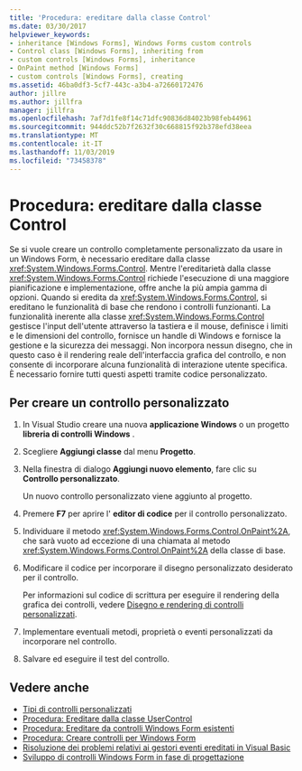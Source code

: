 ```yaml
---
title: 'Procedura: ereditare dalla classe Control'
ms.date: 03/30/2017
helpviewer_keywords:
- inheritance [Windows Forms], Windows Forms custom controls
- Control class [Windows Forms], inheriting from
- custom controls [Windows Forms], inheritance
- OnPaint method [Windows Forms]
- custom controls [Windows Forms], creating
ms.assetid: 46ba0df3-5cf7-443c-a3b4-a72660172476
author: jillre
ms.author: jillfra
manager: jillfra
ms.openlocfilehash: 7af7d1fe8f14c71dfc90836d84023b98feb44961
ms.sourcegitcommit: 944ddc52b7f2632f30c668815f92b378efd38eea
ms.translationtype: MT
ms.contentlocale: it-IT
ms.lasthandoff: 11/03/2019
ms.locfileid: "73458378"
---
```

# <a name="how-to-inherit-from-the-control-class"></a>Procedura: ereditare dalla classe Control

Se si vuole creare un controllo completamente personalizzato da usare in un Windows Form, è necessario ereditare dalla classe <xref:System.Windows.Forms.Control>. Mentre l'ereditarietà dalla classe <xref:System.Windows.Forms.Control> richiede l'esecuzione di una maggiore pianificazione e implementazione, offre anche la più ampia gamma di opzioni. Quando si eredita da <xref:System.Windows.Forms.Control>, si ereditano le funzionalità di base che rendono i controlli funzionanti. La funzionalità inerente alla classe <xref:System.Windows.Forms.Control> gestisce l'input dell'utente attraverso la tastiera e il mouse, definisce i limiti e le dimensioni del controllo, fornisce un handle di Windows e fornisce la gestione e la sicurezza dei messaggi. Non incorpora nessun disegno, che in questo caso è il rendering reale dell'interfaccia grafica del controllo, e non consente di incorporare alcuna funzionalità di interazione utente specifica. È necessario fornire tutti questi aspetti tramite codice personalizzato.

## <a name="to-create-a-custom-control"></a>Per creare un controllo personalizzato

1. In Visual Studio creare una nuova **applicazione Windows** o un progetto **libreria di controlli Windows** .

2. Scegliere **Aggiungi classe** dal menu **Progetto**.

3. Nella finestra di dialogo **Aggiungi nuovo elemento**, fare clic su **Controllo personalizzato**.

   Un nuovo controllo personalizzato viene aggiunto al progetto.

4. Premere **F7** per aprire l' **editor di codice** per il controllo personalizzato.

5. Individuare il metodo <xref:System.Windows.Forms.Control.OnPaint%2A>, che sarà vuoto ad eccezione di una chiamata al metodo <xref:System.Windows.Forms.Control.OnPaint%2A> della classe di base.

6. Modificare il codice per incorporare il disegno personalizzato desiderato per il controllo.

   Per informazioni sul codice di scrittura per eseguire il rendering della grafica dei controlli, vedere [Disegno e rendering di controlli personalizzati](custom-control-painting-and-rendering.md).

7. Implementare eventuali metodi, proprietà o eventi personalizzati da incorporare nel controllo.

8. Salvare ed eseguire il test del controllo.

## <a name="see-also"></a>Vedere anche

- [Tipi di controlli personalizzati](varieties-of-custom-controls.md)
- [Procedura: Ereditare dalla classe UserControl](how-to-inherit-from-the-usercontrol-class.md)
- [Procedura: Ereditare da controlli Windows Form esistenti](how-to-inherit-from-existing-windows-forms-controls.md)
- [Procedura: Creare controlli per Windows Form](how-to-author-controls-for-windows-forms.md)
- [Risoluzione dei problemi relativi ai gestori eventi ereditati in Visual Basic](../../../visual-basic/programming-guide/language-features/events/troubleshooting-inherited-event-handlers.md)
- [Sviluppo di controlli Windows Form in fase di progettazione](developing-windows-forms-controls-at-design-time.md)
